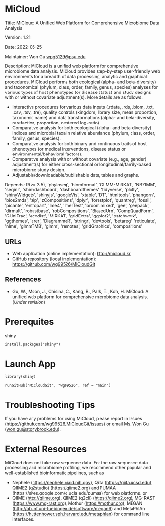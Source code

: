 # MiCloud

Title: MiCloud: A Unified Web Platform for Comprehensive Microbiome Data Analysis

Version: 1.21

Date: 2022-05-25

Maintainer: Won Gu <wpg5129@psu.edu>

Description: MiCloud is a unified web platform for comprehensive microbiome data analysis. MiCloud provides step-by-step user-friendly web environments for a breadth of data processing, analytic and graphical procedures. MiCloud performs both ecological (alpha- and beta-diversity) and taxonomical (phylum, class, order, family, genus, species) analyses for various types of host phenotypes (or disease status) and study designs with or without covariate adjustment(s). More details are as follows.

* Interactive procedures for various data inputs (.rdata, .rds, .biom, .txt, .csv, .tsv, .tre), quality controls (kingdom, library size, mean proportion, taxonomic name) and data transformations (alpha- and beta-diversity, rarefaction, proportion, centered log-ratio).
* Comparative analysis for both ecological (alpha- and beta-diversity) indices and microbial taxa in relative abundance (phylum, class, order, family, genus, species).
* Comparative analysis for both binary and continuous traits of host phenotypes (or medical interventions, disease status or environmental/behavioral factors).
* Comparative analysis with or without covariate (e.g., age, gender) adjustment(s) for either cross-sectional or longitudinal/family-based microbiome study design.
* Adjustable/downloadable/publishable data, tables and graphs.

Depends: R(>= 3.5), 'phyloseq', 'biomformat', 'GLMM-MiRKAT', 'NBZIMM', 'seqinr', 'shinydashboard', 'dashboardthemes', 'tidyverse', 'plotly', 'shinyWidgets', 'shinyjs', 'googleVis', 'xtable', 'DT', 'htmltools', 'phangorn', 'bios2mds', 'zip', 'zCompositions', 'dplyr', 'forestplot', 'quantreg', 'fossil', 'picante', 'entropart', 'lme4', 'lmerTest', 'broom.mixed', 'gee', 'geepack', 'dirmult', 'robustbase', 'robCompositions', 'BiasedUrn', 'CompQuadForm', 'GUniFrac', 'ecodist', 'MiRKAT', 'gridExtra', 'ggplot2', 'patchwork', 'ggthemes', 'erer', 'DiagrammeR', 'stringr', 'devtools', 'betareg', 'reticulate',   'nlme', 'glmmTMB', 'glmm', 'remotes', 'gridGraphics', 'compositions'

## URLs

* Web application (online implementation): http://micloud.kr   
* GitHub repository (local implementation): https://github.com/wg99526/MiCloudGit
 
## References

* Gu, W., Moon, J., Chisina, C., Kang, B., Park, T., Koh, H. MiCloud: A unified web platform for comprehensive microbiome data analysis. (*_Under revision_*)

# Prerequites

shiny
```
install.packages("shiny")
```

# Launch App

```
library(shiny)

runGitHub("MiCloudGit", "wg99526", ref = "main")
```

# Troubleshooting Tips

If you have any problems for using MiCloud, please report in Issues (https://github.com/wg99526/MiCloudGit/issues) or email Ms. Won Gu (won.gu@stonybrook.edu).


# External Resources

MiCloud does not take raw sequence data. For the raw sequence data processing and microbiome profiling, we recommend other popular and well-established bioinformatic pipelines, such as 
* Nephele (https://nephele.niaid.nih.gov), Qiita (https://qiita.ucsd.edu), QIIME2 (q2studio) (https://qiime2.org) and PUMAA (https://sites.google.com/g.ucla.edu/pumaa) for web platforms, or
* QIIME (http://qiime.org), QIIME2 (q2cli) (https://qiime2.org), MG-RAST (https://www.mg-rast.org), Mothur (https://mothur.org), MEGAN (http://ab.inf.uni-tuebingen.de/software/megan6) and MetaPhlAn (https://huttenhower.sph.harvard.edu/metaphlan) for command line interfaces.

